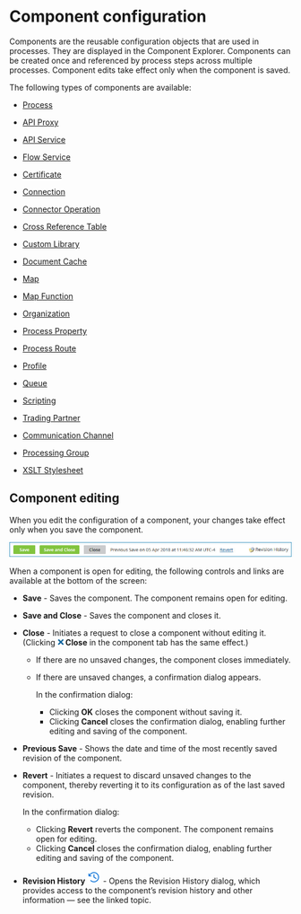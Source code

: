# Component configuration

<head>
  <meta name="guidename" content="Integration"/>
  <meta name="context" content="GUID-8e1b4740-6530-4e7e-9d6b-79a43b290343"/>
</head>


Components are the reusable configuration objects that are used in processes. They are displayed in the Component Explorer. Components can be created once and referenced by process steps across multiple processes. Component edits take effect only when the component is saved.

The following types of components are available:

-   [Process](c-atm-Process_components_introduction_b35a1383-169f-41a0-aa15-13a45672b9a2.md)

-   [API Proxy](../Event-based%20integration/API%20Management/int-API_Proxy_components_24a9612a-2e4a-4ae9-ba66-88ba1b3f9c97.md)

-   [API Service](../Event-based%20integration/API%20Management/c-atm-API_components_c82f5ad6-e5d3-4cca-ac17-243356132dcf.md)

-   [Flow Service](c-atm-Flow_Service_components_697a4043-7e92-4df6-8f57-331107da2f67.md)

-   [Certificate](c-atm-Certificate_components_9985dbf3-9b86-4983-a68d-53e7c6836763.md)

-   [Connection](c-atm-Connection_components_da4f4be0-36d4-4021-a5d6-79f6010326f5.md)

-   [Connector Operation](c-atm-Connector_Operation_components_106fbc54-b0eb-45aa-91df-d2a401b5a952.md)

-   [Cross Reference Table](c-atm-Cross_Reference_Table_Components_325eacb1-04ac-48fe-b6b2-9b57e0a14c93.md)

-   [Custom Library](c-atm-Custom_Library_components_8844439e-657e-43eb-ab44-27568c52abed.md)

-   [Document Cache](c-atm-Document_Cache_components_ac6d81cd-140c-4fff-9887-793c98e7aa50.md)

-   [Map](c-atm-Map_components_87f669d6-4999-445f-9f29-ed24e79c92dd.md)

-   [Map Function](r-atm-Map_Function_components_d209f3e8-3094-42de-a504-2f2dc33ab15c.md)

-   [Organization](r-atm-Organization_components_b3db9a57-0c21-434a-a6e5-53d521acadcc.md)

-   [Process Property](r-atm-Process_Property_component_configuration_35403713-39a4-4fa1-b048-2b7b4e8d656c.md)

-   [Process Route](c-atm-Process_Route_components_06ab7fa3-ffd8-44af-a716-cbab83ceb689.md)

-   [Profile](c-atm-Profile_components_e9b3ea44-7b4a-4d1e-8185-e09e429275f6.md)

-   [Queue](../Event-based%20integration/c-atm-Atom_Message_Queuing_5310fd40-efdf-4bb2-bb3c-6ef099472b36.md)

-   [Scripting](c-atm-Scripting_components_14793b48-e18a-4cc4-83dc-32ba875530b5.md)

-   [Trading Partner](r-atm-Trading_Partner_Components_96eb4e6c-f5a6-4583-98a8-690236d288f9.md)

-   [Communication Channel](r-atm-Communication_Channel_component_c1345812-8f43-4055-8a5d-87d1ae41f27f.md)

-   [Processing Group](c-atm-Trading_Partner_Group_components_5f1fa272-5d7d-4e5a-a2c3-da273b3db418.md)

-   [XSLT Stylesheet](int-XSLT_Stylesheet_Components_13300ba8-5e94-4b14-b6bd-5b90d7002233.md)


## Component editing 

When you edit the configuration of a component, your changes take effect only when you save the component.

![The controls at the bottom of a component include the Save and Save and Close buttons.](../Images/build-bt-save-close-revision-history.jpg)

When a component is open for editing, the following controls and links are available at the bottom of the screen:

- **Save** - Saves the component. The component remains open for editing.

- **Save and Close** - Saves the component and closes it.

- **Close** - Initiates a request to close a component without editing it. \(Clicking **![x](../Images/main-ic-x-blue-11_09e0ce04-2b67-4627-a479-b25561e3f0bd.jpg) Close** in the component tab has the same effect.\)

  - If there are no unsaved changes, the component closes immediately.

  - If there are unsaved changes, a confirmation dialog appears.

    In the confirmation dialog:

    - Clicking **OK** closes the component without saving it.
    - Clicking **Cancel** closes the confirmation dialog, enabling further editing and saving of the component.

- **Previous Save** - Shows the date and time of the most recently saved revision of the component.

- **Revert** - Initiates a request to discard unsaved changes to the component, thereby reverting it to its configuration as of the last saved revision.

  In the confirmation dialog:

  - Clicking **Revert** reverts the component. The component remains open for editing.
  - Clicking **Cancel** closes the confirmation dialog, enabling further editing and saving of the component. 

- **Revision History** ![Document with clock](../Images/main-ic-document-with-clock-16_2b85ed07-7ace-4a55-a4f7-24617309d6ba.jpg) - Opens the Revision History dialog, which provides access to the component’s revision history and other information — see the linked topic.
